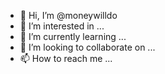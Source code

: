 - 👋 Hi, I’m @moneywilldo
- 👀 I’m interested in ...
- 🌱 I’m currently learning ...
- 💞️ I’m looking to collaborate on ...
- 📫 How to reach me ...

<!---
moneywilldo/moneywilldo is a ✨ special ✨ repository because its `README.md` (this file) appears on your GitHub profile.
You can click the Preview link to take a look at your changes.
--->
